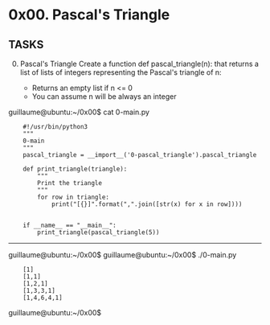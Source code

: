 # 0x00. Pascal's Triangle

## TASKS 

0. Pascal's Triangle
Create a function def pascal_triangle(n): that returns a list of lists of integers representing the Pascal's triangle of n:

	- Returns an empty list if n <= 0
	- You can assume n will be always an integer


guillaume@ubuntu:~/0x00$ cat 0-main.py


		#!/usr/bin/python3
		"""
		0-main
		"""
		pascal_triangle = __import__('0-pascal_triangle').pascal_triangle

		def print_triangle(triangle):
		    """
		    Print the triangle
		    """
		    for row in triangle:
		        print("[{}]".format(",".join([str(x) for x in row])))


		if __name__ == "__main__":
		    print_triangle(pascal_triangle(5))


<hr>

guillaume@ubuntu:~/0x00$ 
guillaume@ubuntu:~/0x00$ ./0-main.py


		[1]
		[1,1]
		[1,2,1]
		[1,3,3,1]
		[1,4,6,4,1]

guillaume@ubuntu:~/0x00$ 
